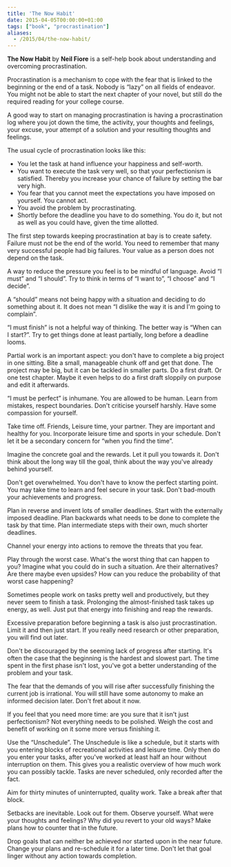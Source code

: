 ```yaml
---
title: 'The Now Habit'
date: 2015-04-05T00:00:00+01:00
tags: ["book", "procrastination"]
aliases:
  - /2015/04/the-now-habit/
---
```

**The Now Habit** by **Neil Fiore** is a self-help book about understanding and overcoming procrastination.

Procrastination is a mechanism to cope with the fear that is linked to the beginning or the end of a task. Nobody is “lazy” on all fields of endeavor. You might not be able to start the next chapter of your novel, but still do the required reading for your college course.

A good way to start on managing procrastination is having a procrastination log where you jot down the time, the activity, your thoughts and feelings, your excuse, your attempt of a solution and your resulting thoughts and feelings.

The usual cycle of procrastination looks like this:

- You let the task at hand influence your happiness and self-worth.
- You want to execute the task very well, so that your perfectionism is satisfied. Thereby you increase your chance of failure by setting the bar very high.
- You fear that you cannot meet the expectations you have imposed on yourself. You cannot act.
- You avoid the problem by procrastinating.
- Shortly before the deadline you have to do something. You do it, but not as well as you could have, given the time allotted.

The first step towards keeping procrastination at bay is to create safety. Failure must not be the end of the world. You need to remember that many very successful people had big failures. Your value as a person does not depend on the task.

A way to reduce the pressure you feel is to be mindful of language. Avoid “I must” and “I should”. Try to think in terms of “I want to”, “I choose” and “I decide”.

A “should” means not being happy with a situation and deciding to do something about it. It does not mean “I dislike the way it is and I'm going to complain”.

“I must finish” is not a helpful way of thinking. The better way is “When can I start?”. Try to get things done at least partially, long before a deadline looms.

Partial work is an important aspect: you don't have to complete a big project in one sitting. Bite a small, manageable chunk off and get that done. The project may be big, but it can be tackled in smaller parts. Do a first draft. Or one test chapter. Maybe it even helps to do a first draft sloppily on purpose and edit it afterwards.

“I must be perfect” is inhumane. You are allowed to be human. Learn from mistakes, respect boundaries. Don't criticise yourself harshly. Have some compassion for yourself.

Take time off. Friends, Leisure time, your partner. They are important and healthy for you. Incorporate leisure time and sports in your schedule. Don't let it be a secondary concern for “when you find the time”.

Imagine the concrete goal and the rewards. Let it pull you towards it. Don't think about the long way till the goal, think about the way you've already behind yourself.

Don't get overwhelmed. You don't have to know the perfect starting point. You may take time to learn and feel secure in your task. Don't bad-mouth your achievements and progress.

Plan in reverse and invent lots of smaller deadlines. Start with the externally imposed deadline. Plan backwards what needs to be done to complete the task by that time. Plan intermediate steps with their own, much shorter deadlines.

Channel your energy into actions to remove the threats that you fear.

Play through the worst case. What's the worst thing that can happen to you? Imagine what you could do in such a situation. Are their alternatives? Are there maybe even upsides? How can you reduce the probability of that worst case happening?

Sometimes people work on tasks pretty well and productively, but they never seem to finish a task. Prolonging the almost-finished task takes up energy, as well. Just put that energy into finishing and reap the rewards.

Excessive preparation before beginning a task is also just procrastination. Limit it and then just start. If you really need research or other preparation, you will find out later.

Don't be discouraged by the seeming lack of progress after starting. It's often the case that the beginning is the hardest and slowest part. The time spent in the first phase isn't lost, you've got a better understanding of the problem and your task.

The fear that the demands of you will rise after successfully finishing the current job is irrational. You will still have some autonomy to make an informed decision later. Don't fret about it now.

If you feel that you need more time: are you sure that it isn't just perfectionism? Not everything needs to be polished. Weigh the cost and benefit of working on it some more versus finishing it.

Use the “Unschedule”. The Unschedule is like a schedule, but it starts with you entering blocks of recreational activities and leisure time. Only then do you enter your tasks, after you've worked at least half an hour without interruption on them. This gives you a realistic overview of how much work you can possibly tackle. Tasks are never scheduled, only recorded after the fact.

Aim for thirty minutes of uninterrupted, quality work. Take a break after that block.

Setbacks are inevitable. Look out for them. Observe yourself. What were your thoughts and feelings? Why did you revert to your old ways? Make plans how to counter that in the future.

Drop goals that can neither be achieved nor started upon in the near future. Change your plans and re-schedule it for a later time. Don't let that goal linger without any action towards completion.